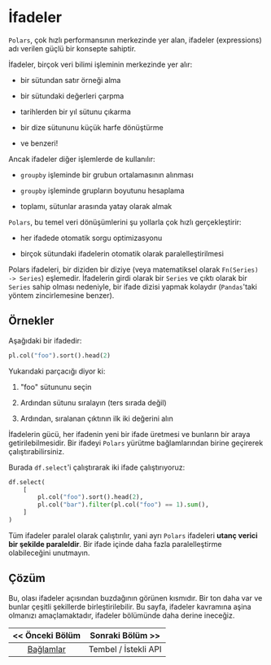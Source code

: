 # İfadeler

`Polars`, çok hızlı performansının merkezinde yer alan, ifadeler (expressions) adı verilen güçlü bir konsepte sahiptir.

İfadeler, birçok veri bilimi işleminin merkezinde yer alır:

* bir sütundan satır örneği alma

* bir sütundaki değerleri çarpma

* tarihlerden bir yıl sütunu çıkarma

* bir dize sütununu küçük harfe dönüştürme

* ve benzeri!

Ancak ifadeler diğer işlemlerde de kullanılır:

* `groupby` işleminde bir grubun ortalamasının alınması

* `groupby` işleminde grupların boyutunu hesaplama

* toplamı, sütunlar arasında yatay olarak almak

`Polars`, bu temel veri dönüşümlerini şu yollarla çok hızlı gerçekleştirir:

* her ifadede otomatik sorgu optimizasyonu

* birçok sütundaki ifadelerin otomatik olarak paralelleştirilmesi

Polars ifadeleri, bir diziden bir diziye (veya matematiksel olarak `Fn(Series) -> Series`) eşlemedir. İfadelerin girdi olarak bir `Series` ve çıktı olarak bir `Series` sahip olması nedeniyle, bir ifade dizisi yapmak kolaydır (`Pandas`'taki yöntem zincirlemesine benzer).

## Örnekler

Aşağıdaki bir ifadedir:

```python
pl.col("foo").sort().head(2)
```

Yukarıdaki parçacığı diyor ki:

1. "foo" sütununu seçin

2. Ardından sütunu sıralayın (ters sırada değil)

3. Ardından, sıralanan çıktının ilk iki değerini alın

İfadelerin gücü, her ifadenin yeni bir ifade üretmesi ve bunların bir araya 
getirilebilmesidir. Bir ifadeyi `Polars` yürütme bağlamlarından birine 
geçirerek çalıştırabilirsiniz.

Burada `df.select`'i çalıştırarak iki ifade çalıştırıyoruz:

```python
df.select(
    [
        pl.col("foo").sort().head(2),
        pl.col("bar").filter(pl.col("foo") == 1).sum(),
    ]
)
```

Tüm  ifadeler paralel olarak çalıştırılır, yani ayrı `Polars` ifadeleri **utanç verici bir şekilde paraleldir**. Bir ifade içinde daha fazla paralelleştirme olabileceğini unutmayın.

## Çözüm

Bu, olası ifadeler açısından buzdağının görünen kısmıdır. Bir ton daha var ve bunlar çeşitli şekillerde birleştirilebilir. Bu sayfa, ifadeler kavramına aşina olmanızı amaçlamaktadır, ifadeler bölümünde daha derine ineceğiz.

| << Önceki Bölüm              | Sonraki Bölüm >>     |
|:----------------------------:|:--------------------:|
| [Bağlamlar](03_baglamlar.md) | Tembel / İstekli API |

